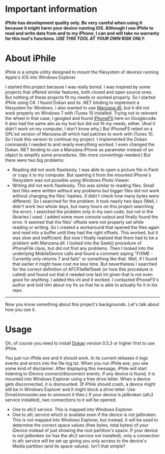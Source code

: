 # Important information #

**iPhile has development quality only. Be very careful when using it because it might harm your device running iOS. Although I use iPhile to read and write data from and to my iPhone, I can and will take no warranty for this tool's functions. _USE THIS TOOL AT YOUR OWN RISK ONLY._**

# About iPhile #

iPhile is a simple utility designed to mount the filesystem of devices running Apple's iOS into Windows Explorer.

I started this project because I was really bored. I was inspired by some projects that offered similar features, both closed and open source ones.
But nothing of these projects fit my needs or worked properly.
So I started iPhile using C#. I found Dokan and its .NET binding to implement a filesystem for Windows. I also wanted to use [Manzana.dll](http://code.google.com/p/manzana), but it did not work properly on Windows 7 with iTunes 10 installed. Trying not to reinvent the wheel in that case, I googled and found [iPhoneFS](http://code.google.com/p/iphonefs/) here on Googlecode. It also had the same aim as my tool but did not fit my needs, either. (And it didn't work on my computer, I don't know why.)
But iPhoneFS relied on a GPL'ed version of Manzana.dll which had patches to work with iTunes 10. So I took this version to continue my project.
I implemented the Dokan commands I needed to and nearly everything worked. I even changed the Dokan .NET binding to use a Manzana.iPhone as parameter instead of an object to simplify some procedures. (No more convertings needed.)
But there were two big problems:
  * Reading did not work flawlessly. I was able to open a picture file in Paint or copy it to my computer. But opening it from the mounted iPhone's filesystem was not possible using Windows Photo Viewer.
  * Writing did not work flawlessly. This was similar to reading files. Small text files were written without any problems but bigger files did not work without changing the files' hashes. (I didn't check how many bytes were different).
So I searched for the problem. It took nearly two days (Well, I didn't work two whole days, but many hours on this project searching the error). I searched the problem only in my own code, but not in the libraries I used. I added some more console output and finally found the error. It seemed that the files' offsets were not properly set while reading or writing. So I created a workaround that opened the files again and read into a buffer until they had the right offsets. This worked, but it was slow and inefficient. But now I finally realized that there had to be a problem with Manzana.dll. I looked into the Seek() procedure of iPhoneFile class, but did not find any problems. Then I looked into the underlying MobileDevice calls and found a comment saying "FIXME - Currently only returns 7 and fails" or something like that. Well, if I found that earlier it might have cost me less time.
But nevertheless I searched for the correct definition of AFCFileRefSeek (or how this procedure is called) and found out that it needed one last int given that is not even good for anything. I added this int and it worked.
I contacted iPhoneFS's author and told him about my fix so that he is able to actually fix it in his repo.


---


Now you know something about this project's backgrounds.
Let's talk about how you use it.

# Usage #

Oh, of course you need to install [Dokan](http://dokan-dev.net/en) version 0.5.3 or higher first to use iPhile.

You just run iPhile.exe and it should work. In its current releases it logs events and errors into the file log.txt.
When you run iPhile.exe, you see some kind of disclaimer. After displaying this message, iPhile will start listening to iDevice connect/disconnect events.
If any device is found, it is mounted into Windows Explorer using a free drive letter.
When a device gets disconnected, it is dismounted. (If iPhile should crash, a device might still be in Windows Explorer and it might block a drive letter. Use DriveUnmounter.exe to unmount it then.)
If your device is jailbroken (afc2 service installed), two connections to it will be opened.
  * One to afc2 service. This is mapped into Windows Explorer.
  * One to afc service which is availabe even if the device is not jailbroken. This is not mapped into Windows Explorer, but instead, it will be used to determine the correct space values (free bytes, total bytes) of your iDevice instead of just showing the root partition's space.
If your device is not jailbroken (or has the afc2 service not installed), only a connection to afc service will be set up giving you only access to the device's Media partition (and its space values).
Isn't that simple?